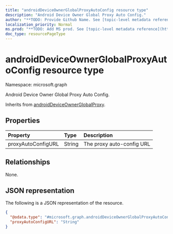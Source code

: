 ```yaml
---
title: "androidDeviceOwnerGlobalProxyAutoConfig resource type"
description: "Android Device Owner Global Proxy Auto Config."
author: "**TODO: Provide Github Name. See [topic-level metadata reference](https://msgo.azurewebsites.net/add/document/guidelines/metadata.html#topic-level-metadata)**"
localization_priority: Normal
ms.prod: "**TODO: Add MS prod. See [topic-level metadata reference](https://msgo.azurewebsites.net/add/document/guidelines/metadata.html#topic-level-metadata)**"
doc_type: resourcePageType
---
```


# androidDeviceOwnerGlobalProxyAutoConfig resource type

Namespace: microsoft.graph



Android Device Owner Global Proxy Auto Config.


Inherits from [androidDeviceOwnerGlobalProxy](../resources/androiddeviceownerglobalproxy.md).

## Properties
|Property|Type|Description|
|:---|:---|:---|
|proxyAutoConfigURL|String|The proxy auto-config URL|

## Relationships
None.

## JSON representation
The following is a JSON representation of the resource.
<!-- {
  "blockType": "resource",
  "@odata.type": "microsoft.graph.androidDeviceOwnerGlobalProxyAutoConfig"
}
-->
``` json
{
  "@odata.type": "#microsoft.graph.androidDeviceOwnerGlobalProxyAutoConfig",
  "proxyAutoConfigURL": "String"
}
```

